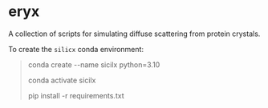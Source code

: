 # eryx
A collection of scripts for simulating diffuse scattering from protein crystals.

To create the `silicx` conda environment:
> conda create --name sicilx python=3.10
> 
> conda activate sicilx
> 
> pip install -r requirements.txt